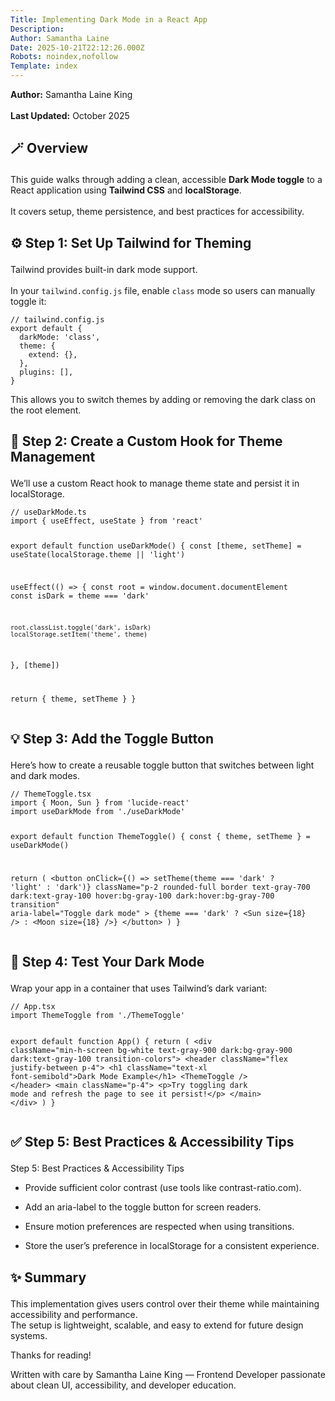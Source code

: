 ```yaml
---
Title: Implementing Dark Mode in a React App
Description: 
Author: Samantha Laine
Date: 2025-10-21T22:12:26.000Z
Robots: noindex,nofollow
Template: index
---
```

<p><strong>Author:</strong> Samantha Laine King<br><br>
<strong>Last Updated:</strong> October 2025  </p>


<h2>
  
  
  🪄 Overview
</h2>

<p>This guide walks through adding a clean, accessible <strong>Dark Mode toggle</strong> to a React application using <strong>Tailwind CSS</strong> and <strong>localStorage</strong>.<br><br>
It covers setup, theme persistence, and best practices for accessibility.</p>


<h2>
  
  
  ⚙️ Step 1: Set Up Tailwind for Theming
</h2>

<p>Tailwind provides built-in dark mode support.<br><br>
In your <code>tailwind.config.js</code> file, enable <code>class</code> mode so users can manually toggle it:<br>
</p>

<div class="highlight js-code-highlight">
<pre class="highlight javascript"><code><span class="c1">// tailwind.config.js</span>
<span class="k">export</span> <span class="k">default</span> <span class="p">{</span>
  <span class="na">darkMode</span><span class="p">:</span> <span class="dl">'</span><span class="s1">class</span><span class="dl">'</span><span class="p">,</span>
  <span class="na">theme</span><span class="p">:</span> <span class="p">{</span>
    <span class="na">extend</span><span class="p">:</span> <span class="p">{},</span>
  <span class="p">},</span>
  <span class="na">plugins</span><span class="p">:</span> <span class="p">[],</span>
<span class="p">}</span>
</code></pre>

</div>



<p>This allows you to switch themes by adding or removing the dark class on the root element.</p>

<h2>
  
  
  🧩 Step 2: Create a Custom Hook for Theme Management
</h2>

<p>We’ll use a custom React hook to manage theme state and persist it in localStorage.<br>
</p>

<div class="highlight js-code-highlight">
<pre class="highlight plaintext"><code>// useDarkMode.ts
import { useEffect, useState } from 'react'

export default function useDarkMode() {
  const [theme, setTheme] = useState(localStorage.theme || 'light')

  useEffect(() =&gt; {
    const root = window.document.documentElement
    const isDark = theme === 'dark'

    root.classList.toggle('dark', isDark)
    localStorage.setItem('theme', theme)
  }, [theme])

  return { theme, setTheme }
}
</code></pre>

</div>



<h2>
  
  
  💡 Step 3: Add the Toggle Button
</h2>

<p>Here’s how to create a reusable toggle button that switches between light and dark modes.<br>
</p>

<div class="highlight js-code-highlight">
<pre class="highlight plaintext"><code>// ThemeToggle.tsx
import { Moon, Sun } from 'lucide-react'
import useDarkMode from './useDarkMode'

export default function ThemeToggle() {
  const { theme, setTheme } = useDarkMode()

  return (
    &lt;button
      onClick={() =&gt; setTheme(theme === 'dark' ? 'light' : 'dark')}
      className="p-2 rounded-full border text-gray-700 dark:text-gray-100 hover:bg-gray-100 dark:hover:bg-gray-700 transition"
      aria-label="Toggle dark mode"
    &gt;
      {theme === 'dark' ? &lt;Sun size={18} /&gt; : &lt;Moon size={18} /&gt;}
    &lt;/button&gt;
  )
}
</code></pre>

</div>



<h2>
  
  
  🎨 Step 4: Test Your Dark Mode
</h2>

<p>Wrap your app in a container that uses Tailwind’s dark variant:<br>
</p>

<div class="highlight js-code-highlight">
<pre class="highlight plaintext"><code>// App.tsx
import ThemeToggle from './ThemeToggle'

export default function App() {
  return (
    &lt;div className="min-h-screen bg-white text-gray-900 dark:bg-gray-900 dark:text-gray-100 transition-colors"&gt;
      &lt;header className="flex justify-between p-4"&gt;
        &lt;h1 className="text-xl font-semibold"&gt;Dark Mode Example&lt;/h1&gt;
        &lt;ThemeToggle /&gt;
      &lt;/header&gt;
      &lt;main className="p-4"&gt;
        &lt;p&gt;Try toggling dark mode and refresh the page to see it persist!&lt;/p&gt;
      &lt;/main&gt;
    &lt;/div&gt;
  )
}
</code></pre>

</div>



<h2>
  
  
  ✅ Step 5: Best Practices &amp; Accessibility Tips
</h2>

<p>Step 5: Best Practices &amp; Accessibility Tips</p>

<ul>
<li><p>Provide sufficient color contrast (use tools like contrast-ratio.com).</p></li>
<li><p>Add an aria-label to the toggle button for screen readers.</p></li>
<li><p>Ensure motion preferences are respected when using transitions.</p></li>
<li><p>Store the user’s preference in localStorage for a consistent experience.</p></li>
</ul>

<h2>
  
  
  ✨ Summary
</h2>

<p>This implementation gives users control over their theme while maintaining accessibility and performance.<br>
The setup is lightweight, scalable, and easy to extend for future design systems.</p>

<p>Thanks for reading!</p>

<p>Written with care by Samantha Laine King — Frontend Developer passionate about clean UI, accessibility, and developer education.</p>

